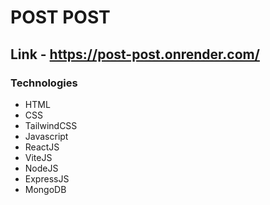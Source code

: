 # POST POST

## Link - <https://post-post.onrender.com/>

### Technologies

- HTML
- CSS
- TailwindCSS
- Javascript
- ReactJS
- ViteJS
- NodeJS
- ExpressJS
- MongoDB
